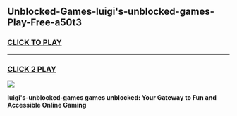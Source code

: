 
## Unblocked-Games-luigi's-unblocked-games-Play-Free-a50t3
<h3>
<a href="https://premium76.site?title=luigi's-unblocked-games&ref=21A">CLICK TO PLAY</a></h3>
<hr>

<h3>
<a href="https://premium76.site?title=luigi's-unblocked-games&ref=21A">CLICK 2 PLAY</a>
  
</h3>

<a href="https://premium76.site?title=luigi's-unblocked-games&ref=21A"><img src="https://clearcache.store/games.png"></a>


**luigi's-unblocked-games games unblocked: Your Gateway to Fun and Accessible Online Gaming**
